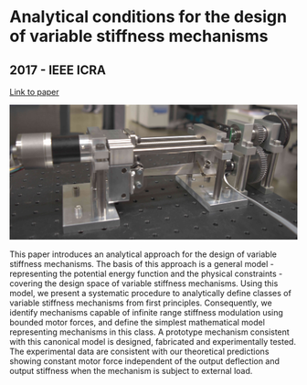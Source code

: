 # Analytical conditions for the design of variable stiffness mechanisms
## 2017 - IEEE ICRA

[Link to paper](https://ieeexplore.ieee.org/document/7989147)

![](https://raw.githubusercontent.com/aaronchongth/quasar-site/assets/analytical_design.jpg)

This paper introduces an analytical approach for the design of variable stiffness mechanisms. The basis of this approach is a general model - representing the potential energy function and the physical constraints - covering the design space of variable stiffness mechanisms. Using this model, we present a systematic procedure to analytically define classes of variable stiffness mechanisms from first principles. Consequently, we identify mechanisms capable of infinite range stiffness modulation using bounded motor forces, and define the simplest mathematical model representing mechanisms in this class. A prototype mechanism consistent with this canonical model is designed, fabricated and experimentally tested. The experimental data are consistent with our theoretical predictions showing constant motor force independent of the output deflection and output stiffness when the mechanism is subject to external load.
